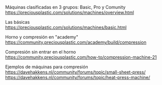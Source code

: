 Máquinas clasificadas en 3 grupos: Basic, Pro y Comunity  
https://preciousplastic.com/solutions/machines/overview.html  

Las básicas  
https://preciousplastic.com/solutions/machines/basic.html  

Horno y compresión en "academy"  
https://community.preciousplastic.com/academy/build/compression  

Compresión sin entrar en el horno  
https://community.preciousplastic.com/how-to/compression-machine-21  

Ejemplos de máquinas para compresión  
https://davehakkens.nl/community/forums/topic/small-sheet-press/  
https://davehakkens.nl/community/forums/topic/heat-press-machine/  
